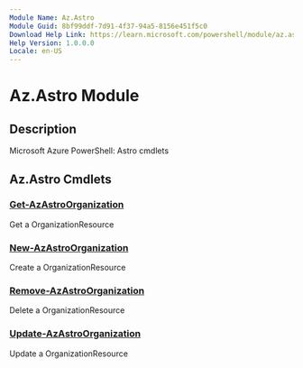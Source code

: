 ```yaml
---
Module Name: Az.Astro
Module Guid: 8bf99ddf-7d91-4f37-94a5-8156e451f5c0
Download Help Link: https://learn.microsoft.com/powershell/module/az.astro
Help Version: 1.0.0.0
Locale: en-US
---
```


# Az.Astro Module
## Description
Microsoft Azure PowerShell: Astro cmdlets

## Az.Astro Cmdlets
### [Get-AzAstroOrganization](Get-AzAstroOrganization.md)
Get a OrganizationResource

### [New-AzAstroOrganization](New-AzAstroOrganization.md)
Create a OrganizationResource

### [Remove-AzAstroOrganization](Remove-AzAstroOrganization.md)
Delete a OrganizationResource

### [Update-AzAstroOrganization](Update-AzAstroOrganization.md)
Update a OrganizationResource

